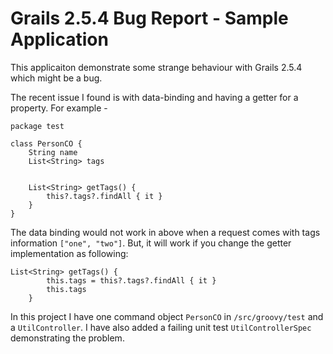 # Grails 2.5.4 Bug Report - Sample Application

This applicaiton demonstrate some strange behaviour with Grails 2.5.4 which might be a bug. 

The recent issue I found is with data-binding and having a getter for a property. For example - 

```
package test

class PersonCO {
    String name
    List<String> tags
    
    
    List<String> getTags() {
        this?.tags?.findAll { it }
    }
}
```

The data binding would not work in above when a request comes with tags information `["one", "two"]`. But, it will work if you change the getter implementation as following:

```
List<String> getTags() {
        this.tags = this?.tags?.findAll { it }
        this.tags
    }
```

In this project I have one command object `PersonCO` in `/src/groovy/test` and a `UtilController`. I have also added a failing unit test `UtilControllerSpec` demonstrating the problem. 
